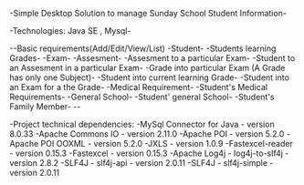 -Simple Desktop Solution to manage Sunday School Student Information-

-Technologies: Java SE , Mysql-

--Basic requirements(Add/Edit/View/List)
  -Student-
  -Students learning Grades- 
  -Exam-
  -Assesment-
  -Assesment to a particular Exam-
  -Student to an Assesment in a particular Exam-
  -Grade into particular Exam (A Grade has only one Subject)-
  -Student into current learning Grade-
  -Student into an Exam for a the Grade-
  -Medical Requirement-
  -Student's Medical Requirements-
  -General School-
  -Student' general School-
  -Student's Family Member- --
  
-Project technical dependencies:
  -MySql Connector for Java - version 8.0.33
  -Apache Commons IO - version 2.11.0
  -Apache POI - version 5.2.0
  -Apache POI OOXML - version 5.2.0
  -JXLS - version 1.0.9
  -Fastexcel-reader - version 0.15.3
  -Fastexcel - version 0.15.3
  -Apache Log4j - log4j-to-slf4j - version 2.8.2
  -SLF4J - slf4j-api - version 2.0.11
  -SLF4J - slf4j-simple - version 2.0.11
